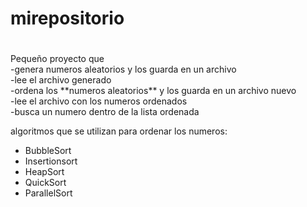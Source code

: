 # mirepositorio
<h1></h1>
Pequeño proyecto que <br>
-genera numeros aleatorios y los guarda en un archivo<br>
-lee el archivo generado<br>
-ordena los **numeros aleatorios** y los guarda en un archivo nuevo<br>
-lee el archivo con los numeros ordenados<br>
-busca un numero dentro de la lista ordenada<br>

algoritmos que se utilizan para ordenar los numeros:<br>
<ul>
  <li>BubbleSort</li>
  <li>Insertionsort</li>
  <li>HeapSort</li>
  <li>QuickSort</li>
  <li>ParallelSort</li>
</ul>
